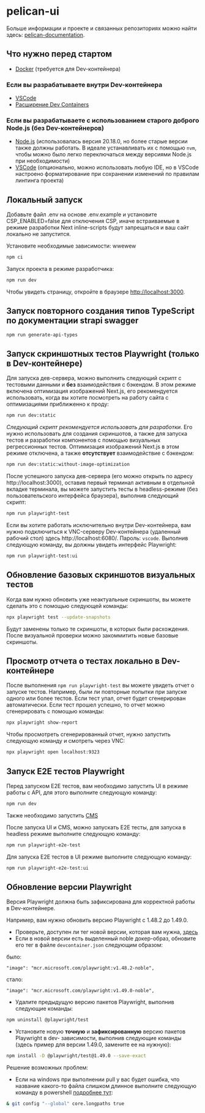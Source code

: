 # pelican-ui

Больше информации и проекте и связанных репозиториях можно найти здесь: 
[pelican-documentation](https://github.com/TourmalineCore/pelican-documentation).

## Что нужно перед стартом

- [Docker](https://www.docker.com/get-started/) (требуется для Dev-контейнера)

### Если вы разрабатываете внутри Dev-контейнера
- [VSCode](https://code.visualstudio.com/)
- [Расширение Dev Containers](https://marketplace.visualstudio.com/items?itemName=ms-vscode-remote.remote-containers)

### Если вы разрабатываете с использованием старого доброго Node.js (без Dev-контейнеров)

- [Node.js](https://nodejs.org/en) (использовалась версия 20.18.0, но более старые версии также должны работать. В идеале устанавливать их с помощью `nvm`, чтобы можно было легко переключаться между версиями Node.js при необходимости)
- [VSCode](https://code.visualstudio.com/) (опционально, можно использовать любую IDE, но в VSCode настроено форматирование при сохранении изменений по правилам линтинга проекта)

## Локальный запуск

Добавьте файл .env на основе .env.example и установите CSP_ENABLED=false для отключения CSP, иначе встраиваемые в режиме разработки Next inline-scripts будут запрещаться и ваш сайт локально не запустится.

Установите необходимые зависимости:
wwewew
```bash  wew
npm ci
```

Запуск проекта в режиме разработчика:

```bash
npm run dev
```
Чтобы увидеть страницу, откройте в браузере [http://localhost:3000](http://localhost:3000).

## Запуск повторного создания типов TypeScript по документации strapi swagger
```bash
npm run generate-api-types
```

## Запуск скриншотных тестов Playwright (только в Dev-контейнере)
 
Для запуска дев-сервера, можно выполнить следующий скрипт с тестовыми данными и **без** взаимодействия с бэкендом. В этом режиме включена оптимизация изображений Next.js, его рекомендуется использовать, когда вы хотите посмотреть на работу сайта с оптимизациями приближенно к проду:

```bash
npm run dev:static
```

*Следующий скрипт рекомендуется использовать для разработки.* Его нужно использовать для создания скриншотов, а также для запуска тестов и разработки компонентов с помощью визуальных регрессионных тестов. Оптимизация изображений Next.js в этом режиме отключена, а также **отсутствует** взаимодействие с бэкендом:
```bash
npm run dev:static:without-image-optimization
```

После успешного запуска дев-сервера (его можно открыть по адресу http://localhost:3000), оставив первый терминал активным в отдельной вкладке терминала, вы можете запустить тесты в headless-режиме (без пользовательского интерфейса браузера), выполнив следующий скрипт:

```bash
npm run playwright-test
```

Если вы хотите работать исключительно внутри Dev-контейнера, вам нужно подключиться к VNC-серверу Dev-контейнера (удаленный рабочий стол) здесь http://localhost:6080/. Пароль: `vscode`. Выполнив следующую команду, вы должны увидеть интерфейс Playwright:

```bash
npm run playwright-test:ui
```

## Обновление базовых скриншотов визуальных тестов

Когда вам нужно обновить уже неактуальные скриншоты, вы можете сделать это с помощью следующей команды:

```bash
npx playwright test --update-snapshots
```

Будут заменены только те скриншоты, в которых были расхождения. После визуальной проверки можно закоммитить новые базовые скриншоты.

## Просмотр отчета о тестах локально в Dev-контейнере

После выполнения `npm run playwright-test` вы можете увидеть отчет о запуске тестов. Например, были ли повторные попытки при запуске одного или более тестов. Если тест упал, отчет будет сгенерирован автоматически. Если тест прошел успешно, то отчет можно сгенерировать с помощью команды:

```bash
npx playwright show-report
```

Чтобы просмотреть сгенерированный отчет, нужно запустить следующую команду и смотреть через VNC:

```bash
npx playwright open localhost:9323
```

## Запуск E2E тестов Playwright
 
Перед запуском E2E тестов, вам необходимо запустить UI в режиме работы с API, для этого выполните следующую команду:

```bash
npm run dev
```

Также необходимо запустить [CMS](https://github.com/TourmalineCore/pelican-cms)

После запуска UI и CMS, можно запускать E2E тесты, для запуска в headless режиме выполните следующую команду:

```bash
npm run playwright-e2e-test
```

Для запуска Е2Е тестов в UI режиме выполните следующую команду:

```bash
npm run playwright-e2e-test:ui
```

## Обновление версии Playwright

Версия Playwright должна быть зафиксирована для корректной работы в Dev-контейнере.

Например, вам нужно обновить версию Playwright с 1.48.2 до 1.49.0.

- Проверьте, доступен ли тег новой версии, которая вам нужна, [здесь](https://mcr.microsoft.com/en-us/artifact/mar/playwright/tags)
- Если в новой версии есть выделенный noble докер-образ, обновите его тег в файле `devcontainer.json` следующим образом:

было:

```
"image": "mcr.microsoft.com/playwright:v1.48.2-noble",
```
стало:

```
"image": "mcr.microsoft.com/playwright:v1.49.0-noble",
```
- Удалите предыдущую версию пакетов Playwright, выполнив следующие команды:

```bash
npm uninstall @playwright/test
```
- Установите новую **точную** и **зафиксированную** версию пакетов Playwright в dev- зависимости, выполнив следующие команды (здесь пример для версии 1.49.0, замените ее на нужную):

```bash
npm install -D @playwright/test@1.49.0 --save-exact
```

Решение возможных проблем:

- Если на windows при выполнении pull у вас будет ошибка, что название какого-то файла слишком длинное выполните следующую команду в powershell [подробнее тут](https://stackoverflow.com/questions/22575662/filename-too-long-in-git-for-windows):

```bash
& git config "--global" core.longpaths true
```
